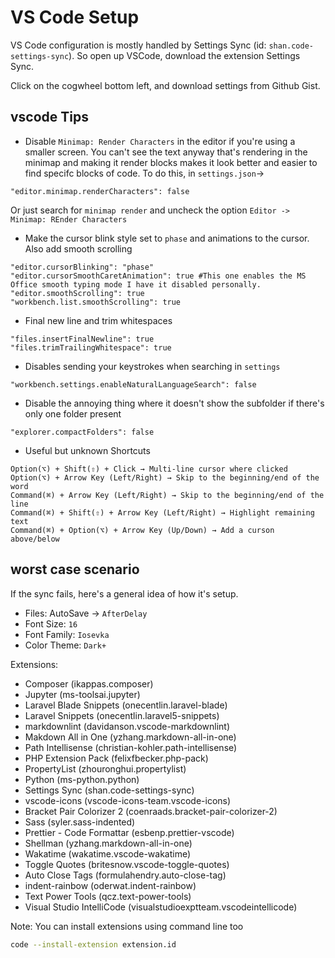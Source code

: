 # VS Code Setup

VS Code configuration is mostly handled by Settings Sync (id: `shan.code-settings-sync`). So open up VSCode, download the extension Settings Sync.

Click on the cogwheel bottom left, and download settings from Github Gist.

## vscode Tips

- Disable `Minimap: Render Characters` in the editor if you're using a smaller screen. You can't see the text anyway that's rendering in the minimap and making it render blocks makes it look better and easier to find specifc blocks of code. To do this, in `settings.json`->

```text
"editor.minimap.renderCharacters": false
```

Or just search for `minimap render` and uncheck the option `Editor -> Minimap: REnder Characters`

- Make the cursor blink style set to `phase` and animations to the cursor. Also add smooth scrolling

```text
"editor.cursorBlinking": "phase"
"editor.cursorSmoothCaretAnimation": true #This one enables the MS Office smooth typing mode I have it disabled personally.
"editor.smoothScrolling": true
"workbench.list.smoothScrolling": true
```

- Final new line and trim whitespaces

```text
"files.insertFinalNewline": true
"files.trimTrailingWhitespace": true
```

- Disables sending your keystrokes when searching in `settings`

```text
"workbench.settings.enableNaturalLanguageSearch": false
```

- Disable the annoying thing where it doesn't show the subfolder if there's only one folder present

```text
"explorer.compactFolders": false
```

- Useful but unknown Shortcuts

```text
Option(⌥) + Shift(⇧) + Click → Multi-line cursor where clicked
Option(⌥) + Arrow Key (Left/Right) → Skip to the beginning/end of the word
Command(⌘) + Arrow Key (Left/Right) → Skip to the beginning/end of the line
Command(⌘) + Shift(⇧) + Arrow Key (Left/Right) → Highlight remaining text
Command(⌘) + Option(⌥) + Arrow Key (Up/Down) → Add a curson above/below
```

## worst case scenario

If the sync fails, here's a general idea of how it's setup.

- Files: AutoSave → `AfterDelay`
- Font Size: `16`
- Font Family: `Iosevka`
- Color Theme: `Dark+`

Extensions:

- Composer (ikappas.composer)
- Jupyter (ms-toolsai.jupyter)
- Laravel Blade Snippets (onecentlin.laravel-blade)
- Laravel Snippets (onecentlin.laravel5-snippets)
- markdownlint (davidanson.vscode-markdownlint)
- Makdown All in One (yzhang.markdown-all-in-one)
- Path Intellisense (christian-kohler.path-intellisense)
- PHP Extension Pack (felixfbecker.php-pack)
- PropertyList (zhouronghui.propertylist)
- Python (ms-python.python)
- Settings Sync (shan.code-settings-sync)
- vscode-icons (vscode-icons-team.vscode-icons)
- Bracket Pair Colorizer 2 (coenraads.bracket-pair-colorizer-2)
- Sass (syler.sass-indented)
- Prettier - Code Formattar (esbenp.prettier-vscode)
- Shellman (yzhang.markdown-all-in-one)
- Wakatime (wakatime.vscode-wakatime)
- Toggle Quotes (britesnow.vscode-toggle-quotes)
- Auto Close Tags (formulahendry.auto-close-tag)
- indent-rainbow (oderwat.indent-rainbow)
- Text Power Tools (qcz.text-power-tools)
- Visual Studio IntelliCode (visualstudioexptteam.vscodeintellicode)

Note: You can install extensions using command line too

```bash
code --install-extension extension.id
```
